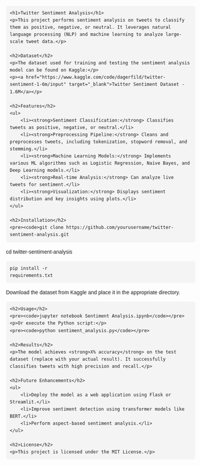 <!DOCTYPE html>
<html lang="en">
<head>
    <meta charset="UTF-8">
    <meta name="viewport" content="width=device-width, initial-scale=1.0">
    <title>Twitter Sentiment Analysis</title>
    <style>
        body { font-family: Arial, sans-serif; line-height: 1.6; margin: 20px; padding: 20px; }
        h1, h2 { color: #333; }
        code { background: #f4f4f4; padding: 5px; border-radius: 5px; }
        pre { background: #f4f4f4; padding: 10px; border-radius: 5px; overflow-x: auto; }
        a { color: #007BFF; text-decoration: none; }
    </style>
</head>
<body>

    <h1>Twitter Sentiment Analysis</h1>
    <p>This project performs sentiment analysis on tweets to classify them as positive, negative, or neutral. It leverages natural language processing (NLP) and machine learning to analyze large-scale tweet data.</p>

    <h2>Dataset</h2>
    <p>The dataset used for training and testing the sentiment analysis model can be found on Kaggle:</p>
    <p><a href="https://www.kaggle.com/code/dagerfild/twitter-sentiment-1-6m/input" target="_blank">Twitter Sentiment Dataset - 1.6M</a></p>

    <h2>Features</h2>
    <ul>
        <li><strong>Sentiment Classification:</strong> Classifies tweets as positive, negative, or neutral.</li>
        <li><strong>Preprocessing Pipeline:</strong> Cleans and preprocesses tweets, including tokenization, stopword removal, and stemming.</li>
        <li><strong>Machine Learning Models:</strong> Implements various ML algorithms such as Logistic Regression, Naive Bayes, and Deep Learning models.</li>
        <li><strong>Real-time Analysis:</strong> Can analyze live tweets for sentiment.</li>
        <li><strong>Visualization:</strong> Displays sentiment distribution and key insights using plots.</li>
    </ul>

    <h2>Installation</h2>
    <pre><code>git clone https://github.com/yourusername/twitter-sentiment-analysis.git
cd twitter-sentiment-analysis</code></pre>
    <pre><code>pip install -r requirements.txt</code></pre>
    <p>Download the dataset from Kaggle and place it in the appropriate directory.</p>

    <h2>Usage</h2>
    <pre><code>jupyter notebook Sentiment Analysis.ipynb</code></pre>
    <p>Or execute the Python script:</p>
    <pre><code>python sentiment_analysis.py</code></pre>

    <h2>Results</h2>
    <p>The model achieves <strong>X% accuracy</strong> on the test dataset (replace with your actual result). It successfully classifies tweets with high precision and recall.</p>

    <h2>Future Enhancements</h2>
    <ul>
        <li>Deploy the model as a web application using Flask or Streamlit.</li>
        <li>Improve sentiment detection using transformer models like BERT.</li>
        <li>Perform aspect-based sentiment analysis.</li>
    </ul>

    <h2>License</h2>
    <p>This project is licensed under the MIT License.</p>

</body>
</html>

